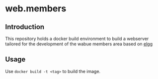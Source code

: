 # web.members

## Introduction

This repository holds a docker build environment to build a webserver tailored for the development of the wabue members area based on [elgg](https://elgg.org)

## Usage

Use `docker build -t <tag>` to build the image.